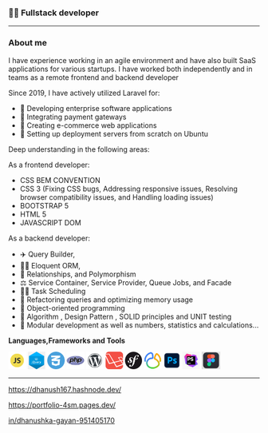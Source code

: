 
### 👨‍💻 Fullstack  developer

<hr>

### About me

<p>
I have experience working in an agile environment and have also built SaaS applications for various startups. 
I have worked both independently and in teams as a remote frontend and backend developer
</p>



<p> Since 2019, I have actively utilized Laravel for: </p>

<ul>
        <li> 🏹 Developing enterprise software applications </li>
        <li> 🤿 Integrating payment gateways</li>
        <li> 🎷 Creating e-commerce web applications</li>
        <li> 🎻 Setting up deployment servers from scratch on Ubuntu</li>
</ul>


<p>  Deep understanding in the following areas: </p>

<p> 
        As a frontend developer:
</p>

<ul>
        <li>CSS BEM CONVENTION </li>
        <li>CSS 3 (Fixing CSS bugs, Addressing responsive issues, Resolving browser compatibility issues, and Handling loading issues)</li>
        <li>BOOTSTRAP 5 </li>
        <li>HTML 5</li>
        <li>JAVASCRIPT DOM </li>
</ul>

<p> 
      As a backend developer:
</p>

<ul>
        <li> ✈️ Query Builder,</li>
        <li> 👩‍🚀 Eloquent ORM,</li>
        <li> 🚀 Relationships, and Polymorphism</li>
        <li> ⚖️ Service Container, Service Provider, Queue Jobs, and Facade</li>
        <li> 👨‍🔧 Task Scheduling</li>
        <li> 🚒 Refactoring queries and optimizing memory usage</li>
        <li> 🎨 Object-oriented programming </li>
        <li> 🔧 Algorithm , Design Pattern , SOLID principles and UNIT testing </li>
        <li> 🔬 Modular development as well as numbers, statistics and calculations...</li>
</ul>



**Languages,Frameworks and Tools**

<code><img height="35rem" src="img/js.webp"/></code>
<code><img height="35rem" src="img/jquery.png"/></code>
<code><img height="35rem" src="img/css-3.webp"/></code>
<code><img height="35rem" src="img/php.png"/></code>
<code><img height="35rem" src="img/wp.png"/></code>
<code><img height="35rem" src="img/laravel.webp"/></code>
<code><img height="35rem" src="img/symfony-logo.png"/></code>
<code><img height="35rem" src="img/navicat.jfif"/></code>
<code><img height="35rem" src="img/photoshop.PNG"/></code>
<code><img height="35rem" src="img/phpstorm.jpg"/></code>
<code><img height="35rem" src="img/figma.PNG"/></code>

<hr>

<p>
    <a href="https://dhanush167.hashnode.dev/">
        https://dhanush167.hashnode.dev/
    </a>
</p>

<p>
    <a href="https://portfolio-4sm.pages.dev/">
        https://portfolio-4sm.pages.dev/
    </a>
</p>

<p>
    <a href="in/dhanushka-gayan-951405170">
        in/dhanushka-gayan-951405170
    </a>
</p>



